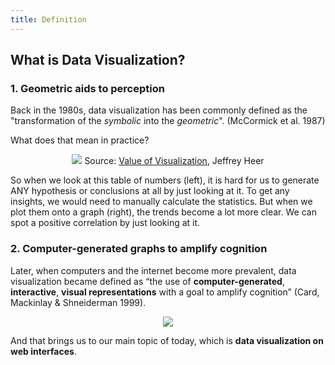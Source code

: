 ```yaml
---
title: Definition
---
```


## What is Data Visualization?

### 1. Geometric aids to perception
Back in the 1980s, data visualization has been commonly defined as the "transformation of the *symbolic* into the *geometric*". (McCormick et al. 1987)

What does that mean in practice?

<p class='caption' align="center">
  <img src="https://user-images.githubusercontent.com/53935081/145154235-de58bbfb-d8e5-413b-855c-ff86fd6e618e.png">
  Source: <a href='https://courses.cs.washington.edu/courses/cse512/21sp/lectures/CSE512-ValueOfVisualization.pdf'>Value of Visualization</a>, Jeffrey Heer
</p>

So when we look at this table of numbers (left), it is hard for us to generate ANY hypothesis or conclusions at all by just looking at it. To get any insights, we would need to manually calculate the statistics.
But when we plot them onto a graph (right), the trends become a lot more clear. We can spot a positive correlation by just looking at it.


### 2. Computer-generated graphs to amplify cognition
Later, when computers and the internet become more prevalent, data visualization became defined as “the use of **computer-generated**, **interactive**, **visual representations** with a goal to amplify cognition” (Card, Mackinlay & Shneiderman 1999).

<p class='caption' align="center">
  <img src="https://user-images.githubusercontent.com/53935081/145155119-6a0c0ae5-fb86-49aa-aa57-d0cf4f9f85a7.gif">
</p>

And that brings us to our main topic of today, which is **data visualization on web interfaces**.
